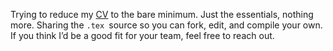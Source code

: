 Trying to reduce my [CV](CV.pdf) to the bare minimum. Just the essentials, nothing more. 
Sharing the `.tex `source so you can fork, edit, and compile your own.
If you think I’d be a good fit for your team, feel free to reach out.

